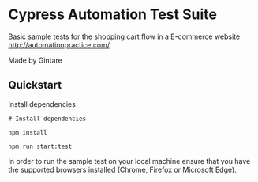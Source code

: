 # Cypress Automation Test Suite

Basic sample tests for the shopping cart flow in a E-commerce website http://automationpractice.com/. 

Made by Gintare

## Quickstart 

Install dependencies 

```
# Install dependencies

npm install

npm run start:test
```

In order to run the sample test on your local machine ensure that you have the supported browsers installed (Chrome, Firefox or Microsoft Edge).


